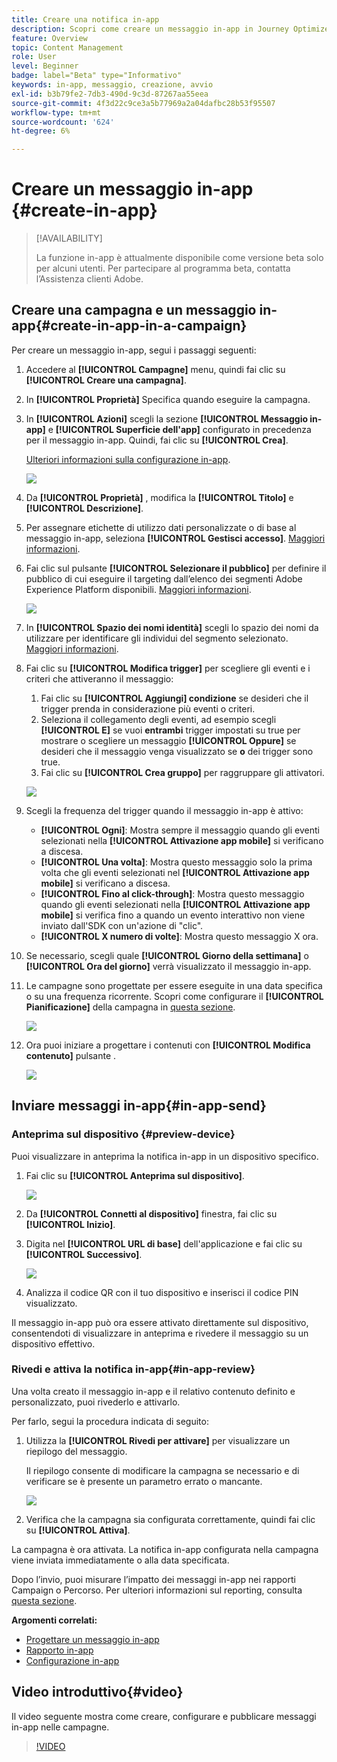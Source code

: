 ```yaml
---
title: Creare una notifica in-app
description: Scopri come creare un messaggio in-app in Journey Optimizer
feature: Overview
topic: Content Management
role: User
level: Beginner
badge: label="Beta" type="Informativo"
keywords: in-app, messaggio, creazione, avvio
exl-id: b3b79fe2-7db3-490d-9c3d-87267aa55eea
source-git-commit: 4f3d22c9ce3a5b77969a2a04dafbc28b53f95507
workflow-type: tm+mt
source-wordcount: '624'
ht-degree: 6%

---
```


# Creare un messaggio in-app {#create-in-app}

>[!AVAILABILITY]
>
>La funzione in-app è attualmente disponibile come versione beta solo per alcuni utenti. Per partecipare al programma beta, contatta l’Assistenza clienti Adobe.

## Creare una campagna e un messaggio in-app{#create-in-app-in-a-campaign}

Per creare un messaggio in-app, segui i passaggi seguenti:

1. Accedere al **[!UICONTROL Campagne]** menu, quindi fai clic su **[!UICONTROL Creare una campagna]**.

1. In **[!UICONTROL Proprietà]** Specifica quando eseguire la campagna.

1. In **[!UICONTROL Azioni]** scegli la sezione **[!UICONTROL Messaggio in-app]** e **[!UICONTROL Superficie dell&#39;app]** configurato in precedenza per il messaggio in-app. Quindi, fai clic su **[!UICONTROL Crea]**.

   [Ulteriori informazioni sulla configurazione in-app](inapp-configuration.md).

   ![](assets/in_app_create_1.png)

1. Da **[!UICONTROL Proprietà]** , modifica la **[!UICONTROL Titolo]** e **[!UICONTROL Descrizione]**.

1. Per assegnare etichette di utilizzo dati personalizzate o di base al messaggio in-app, seleziona **[!UICONTROL Gestisci accesso]**. [Maggiori informazioni](../administration/object-based-access.md).

1. Fai clic sul pulsante **[!UICONTROL Selezionare il pubblico]** per definire il pubblico di cui eseguire il targeting dall’elenco dei segmenti Adobe Experience Platform disponibili. [Maggiori informazioni](../segment/about-segments.md).

   ![](assets/in_app_create_2.png)

1. In **[!UICONTROL Spazio dei nomi identità]** scegli lo spazio dei nomi da utilizzare per identificare gli individui del segmento selezionato. [Maggiori informazioni](../event/about-creating.md#select-the-namespace).

1. Fai clic su **[!UICONTROL Modifica trigger]** per scegliere gli eventi e i criteri che attiveranno il messaggio:

   1. Fai clic su **[!UICONTROL Aggiungi] condizione** se desideri che il trigger prenda in considerazione più eventi o criteri.
   1. Seleziona il collegamento degli eventi, ad esempio scegli **[!UICONTROL E]** se vuoi **entrambi** trigger impostati su true per mostrare o scegliere un messaggio **[!UICONTROL Oppure]** se desideri che il messaggio venga visualizzato se **o** dei trigger sono true.
   1. Fai clic su **[!UICONTROL Crea gruppo]** per raggruppare gli attivatori.

   ![](assets/in_app_create_3.png)

1. Scegli la frequenza del trigger quando il messaggio in-app è attivo:

   * **[!UICONTROL Ogni]**: Mostra sempre il messaggio quando gli eventi selezionati nella **[!UICONTROL Attivazione app mobile]** si verificano a discesa.
   * **[!UICONTROL Una volta]**: Mostra questo messaggio solo la prima volta che gli eventi selezionati nel **[!UICONTROL Attivazione app mobile]** si verificano a discesa.
   * **[!UICONTROL Fino al click-through]**: Mostra questo messaggio quando gli eventi selezionati nella **[!UICONTROL Attivazione app mobile]** si verifica fino a quando un evento interattivo non viene inviato dall&#39;SDK con un&#39;azione di &quot;clic&quot;.
   * **[!UICONTROL X numero di volte]**: Mostra questo messaggio X ora.

1. Se necessario, scegli quale **[!UICONTROL Giorno della settimana]** o **[!UICONTROL Ora del giorno]** verrà visualizzato il messaggio in-app.

1. Le campagne sono progettate per essere eseguite in una data specifica o su una frequenza ricorrente. Scopri come configurare il **[!UICONTROL Pianificazione]** della campagna in [questa sezione](../campaigns/create-campaign.md#schedule).

   ![](assets/in-app-schedule.png)

1. Ora puoi iniziare a progettare i contenuti con **[!UICONTROL Modifica contenuto]** pulsante .

   ![](assets/in_app_create_4.png)

## Inviare messaggi in-app{#in-app-send}

### Anteprima sul dispositivo {#preview-device}

Puoi visualizzare in anteprima la notifica in-app in un dispositivo specifico.

1. Fai clic su **[!UICONTROL Anteprima sul dispositivo]**.

   ![](assets/in_app_create_6.png)

1. Da **[!UICONTROL Connetti al dispositivo]** finestra, fai clic su **[!UICONTROL Inizio]**.

1. Digita nel **[!UICONTROL URL di base]** dell&#39;applicazione e fai clic su **[!UICONTROL Successivo]**.

   ![](assets/in_app_create_7.png)

1. Analizza il codice QR con il tuo dispositivo e inserisci il codice PIN visualizzato.

Il messaggio in-app può ora essere attivato direttamente sul dispositivo, consentendoti di visualizzare in anteprima e rivedere il messaggio su un dispositivo effettivo.

### Rivedi e attiva la notifica in-app{#in-app-review}

Una volta creato il messaggio in-app e il relativo contenuto definito e personalizzato, puoi rivederlo e attivarlo.

Per farlo, segui la procedura indicata di seguito:

1. Utilizza la **[!UICONTROL Rivedi per attivare]** per visualizzare un riepilogo del messaggio.

   Il riepilogo consente di modificare la campagna se necessario e di verificare se è presente un parametro errato o mancante.

   ![](assets/in_app_create_5.png)

1. Verifica che la campagna sia configurata correttamente, quindi fai clic su **[!UICONTROL Attiva]**.

La campagna è ora attivata. La notifica in-app configurata nella campagna viene inviata immediatamente o alla data specificata.

Dopo l’invio, puoi misurare l’impatto dei messaggi in-app nei rapporti Campaign o Percorso. Per ulteriori informazioni sul reporting, consulta [questa sezione](../reports/campaign-global-report.md#inapp-report).

**Argomenti correlati:**

* [Progettare un messaggio in-app](design-in-app.md)
* [Rapporto in-app](../reports/campaign-global-report.md#inapp-report)
* [Configurazione in-app](inapp-configuration.md)

## Video introduttivo{#video}

Il video seguente mostra come creare, configurare e pubblicare messaggi in-app nelle campagne.

>[!VIDEO](https://video.tv.adobe.com/v/3410430?quality=12&learn=on)
